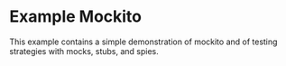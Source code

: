 # Example Mockito

This example contains a simple demonstration of mockito and of testing strategies with mocks, stubs, and spies.
